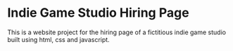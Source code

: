 # Indie Game Studio Hiring Page
This is a website project for the hiring page of a fictitious indie game studio built using html, css and javascript.
